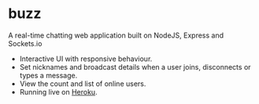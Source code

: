 # buzz
A real-time chatting web application built on NodeJS, Express and Sockets.io

* Interactive UI with responsive behaviour.
* Set nicknames and broadcast details when a user joins, disconnects or types a message.
* View the count and list of online users.
* Running live on [Heroku](http://nameless-island-39428.herokuapp.com/).

